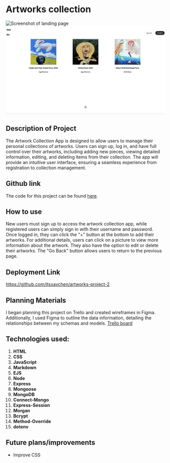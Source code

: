 # Artworks collection

![Screenshot of landing page](./public/assets/landing_page.png)
![Screenshot of landing page](./public/assets/artworks.png)

## Description of Project

The Artwork Collection App is designed to allow users to manage their personal collections of artworks. Users can sign up, log in, and have full control over their artworks, including adding new pieces, viewing detailed information, editing, and deleting items from their collection. The app will provide an intuitive user interface, ensuring a seamless experience from registration to collection management.


## Github link

The code for this project can be found [here](https://github.com/itsxavchen/artworks-project-2).

## How to use

New users must sign up to access the artwork collection app, while registered users can simply sign in with their username and password. Once logged in, they can click the "+" button at the bottom to add their artworks. For additional details, users can click on a picture to view more information about the artwork. They also have the option to edit or delete their artworks. The "Go Back" button allows users to return to the previous page.

## Deployment Link

https://github.com/itsxavchen/artworks-project-2

## Planning Materials

I began planning this project on Trello and created wireframes in Figma. Additionally, I used Figma to outline the data information, detailing the relationships between my schemas and models.
[Trello board](https://trello.com/invite/b/6725c0a03e2b237bd844aab2/ATTI52289fd9b562e3cc4ed3fa4b6622d2460C6C9A25/art-collection-app-project-plan)

## Technologies used:

1. **HTML**
2. **CSS**
3. **JavaScript**
4. **Markdown**
5. **EJS**
6. **Node**
7. **Express**
8. **Mongoose**
9. **MongoDB**
10. **Connect-Mongo**
11. **Express-Session**
12. **Morgan**
13. **Bcrypt**
14. **Method-Override**
15. **dotenv**

## Future plans/improvements

* Improve CSS